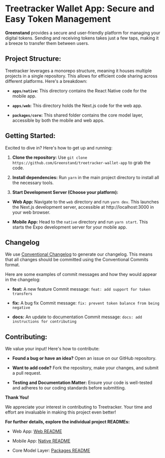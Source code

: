 # Treetracker Wallet App: Secure and Easy Token Management

**Greenstand** provides a secure and user-friendly platform for managing your
digital tokens. Sending and receiving tokens takes just a few taps, making it a
breeze to transfer them between users.

## **Project Structure:**

Treetracker leverages a monorepo structure, meaning it houses multiple projects
in a single repository. This allows for efficient code sharing across different
platforms. Here's a breakdown:

- **`apps/native`:** This directory contains the React Native code for the
  mobile app.

- **`apps/web`:** This directory holds the Next.js code for the web app.

- **`packages/core`:** This shared folder contains the core model layer,
  accessible by both the mobile and web apps.

## **Getting Started:**

Excited to dive in? Here's how to get up and running:

1.  **Clone the repository:** Use
    `git clone https://github.com/Greenstand/treetracker-wallet-app` to grab the
    code.

2.  **Install dependencies:** Run `yarn` in the main project directory to
    install all the necessary tools.

3.  **Start Development Server (Choose your platform):**

- **Web App:** Navigate to the `web` directory and run `yarn dev`. This launches
  the Next.js development server, accessible at http://localhost:3000 in your
  web browser.

- **Mobile App:** Head to the `native` directory and run `yarn start`. This
  starts the Expo development server for your mobile app.

## **Changelog**

We use
[Conventional Changelog](https://github.com/conventional-changelog/conventional-changelog)
to generate our changelog. This means that all changes should be committed using
the Conventional Commits format.

Here are some examples of commit messages and how they would appear in the
changelog:

- **feat:** A new feature Commit message:
  `feat: add support for token transfers`

- **fix:** A bug fix Commit message:
  `fix: prevent token balance from being negative`

- **docs:** An update to documentation Commit message:
  `docs: add instructions for contributing`

## **Contributing:**

We value your input! Here's how to contribute:

- **Found a bug or have an idea?** Open an issue on our GitHub repository.

- **Want to add code?** Fork the repository, make your changes, and submit a
  pull request.

- **Testing and Documentation Matter:** Ensure your code is well-tested and
  adheres to our coding standards before submitting.

**Thank You!**

We appreciate your interest in contributing to Treetracker. Your time and effort
are invaluable in making this project even better!

**For further details, explore the individual project READMEs:**

- Web App: [Web README](apps/web/README.md)

- Mobile App: [Native README](apps/native/README.md)

- Core Model Layer: [Packages README](packages/core/README.md)

<!-- trigger -->
